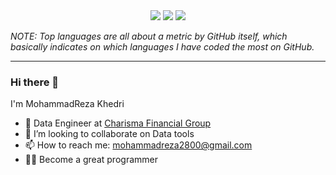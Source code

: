 <div align="center">
    <img src="https://github-readme-stats.vercel.app/api?username=mrkhedri&show_icons=true&count_private=true&theme=nightowl" />
    <img src="https://github-readme-stats.vercel.app/api/top-langs/?username=mrkhedri&theme=nightowl" />
    <img src="https://github-readme-streak-stats.herokuapp.com?user=mrkhedri&theme=nightowl" />
</div>

*NOTE: Top languages are all about a metric by GitHub itself, which basically indicates on which languages I have coded the most on GitHub.*

---

### Hi there 👋
I'm MohammadReza Khedri
* 🍉 Data Engineer at [Charisma Financial Group](https://charisma.ir/)
* 👯 I’m looking to collaborate on Data tools
* 📫 How to reach me: mohammadreza2800@gmail.com
* 🦸‍♂️ Become a great programmer 


<!-- [![mrkhedri github stats](https://github-readme-stats.vercel.app/api?username=mrkhedri)](https://github.com/mrkhedri) -->
